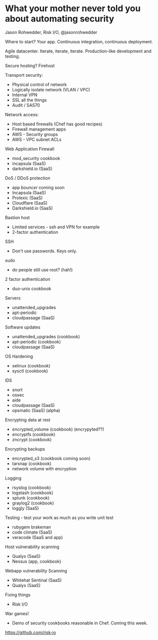 # What your mother never told you about automating security

Jason Rohwedder, Risk I/O, @jasonrohwedder

Where to start? Your app. Continuous integration, continuous deployment.

Agile datacenter. Iterate, iterate, iterate. Production-like development and testing.

Secure hosting? Firehost

Transport security:

* Physical control of network
* Logically isolate network (VLAN / VPC)
* Internal VPN
* SSL all the things
* Audit / SAS70

Network access:

* Host based firewalls (Chef has good recipes)
* Firewall management apps
* AWS - Security groups
* AWS - VPC subnet ACLs

Web Application Firewall

* mod_security cookbook
* incapsula (SaaS)
* darkshield.io (SaaS)

DoS / DDoS protection

* app *bouncer* coming soon
* Incapsula (SaaS)
* Prolexic (SaaS)
* Cloudflare (SaaS)
* Darkshield.io (SaaS)

Bastion host

* Limited services - ssh and VPN for example
* 2-factor authentication

SSH

* Don't use passwords. Keys only.

sudo

* do people still use root? (hah!)

2 factor authentication

* duo-unix cookbook

Servers

* unattended_upgrades
* apt-periodic
* cloudpassage (SaaS)

Software updates

* unattended_upgrades (cookbook)
* apt-periodic (cookbook)
* cloudpassage (SaaS)

OS Hardening

* selinux (cookbook)
* sysctl (cookbook)

IDS

* snort
* ossec
* aide
* cloudpassage (SaaS)
* opsmatic (SaaS) (alpha)

Encrypting data at rest

* encrypted_volume (cookbook) (encrypyted??)
* encryptfs (cookbook)
* zncrypt (cookbook)

Encrypting backups

* encrypted_s3 (cookbook coming soon)
* tarsnap (cookbook)
* network volume with encryption

Logging

* rsyslog (cookbook)
* logstash (cookbook)
* splunk (cookbook)
* graylog2 (cookbook)
* loggly (SaaS)

Testing - test your work as much as you write unit test

* rubygem brakeman
* code climate (SaaS)
* veracode (SaaS and app)

Host vulnerability scanning

* Qualys (SaaS)
* Nessus (app, cookbook)

Webapp vulnerability Scanning

* Whitehat Sentinal (SaaS)
* Qualys (SaaS)

Fixing things

* Risk I/O

War games!

* Demo of security cookbooks reasonable in Chef. Coming this week.

https://github.com/risk-io
